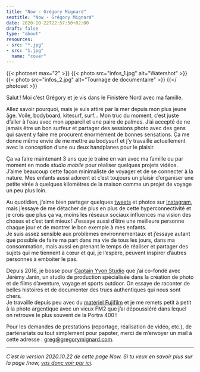 ```yaml
---
title: "Now - Grégory Mignard"
seotitle: "Now - Grégory Mignard"
date: 2020-10-22T22:57:50+02:00
draft: false
type: "about"
resources:
- src: "*.jpg"
- src: "1.jpg"
  name: "cover"
---
```


{{< photoset max="2" >}}
  {{< photo src="infos_1.jpg" alt="Watershot" >}}
  {{< photo src="infos_2.jpg" alt="Tournage de documentaire" >}}
{{</ photoset >}}

Salut ! Moi c’est Grégory et je vis dans le Finistère Nord avec ma famille.

Allez savoir pourquoi, mais je suis attiré par la mer depuis mon plus jeune âge. Voile, bodyboard, kitesurf, surf… Mon truc du moment, c’est juste d’aller à l’eau avec mon appareil et une paire de palmes. J’ai accepté de ne jamais être un bon surfeur et partager des sessions photo avec des gens qui savent y faire me procurent énormément de bonnes sensations. Ça me donne même envie de me mettre au bodysurf et j’y travaille actuellement avec la conception d’une ou deux handplanes pour le plaisir.

Ça va faire maintenant 3 ans que je traine en van avec ma famille ou par moment en mode *studio mobile* pour réaliser quelques projets vidéos. J’aime beaucoup cette façon minimaliste de voyager et de se connecter à la nature. Mes enfants aussi adorent et c’est toujours un plaisir d’organiser une petite virée à quelques kilomètres de la maison comme un projet de voyage un peu plus loin.

Au quotidien, j’aime bien partager quelques [tweets](https://twitter.com/gregmignard) et photos sur [Instagram](https://www.instagram.com/gregmignard/), mais j’essaye de me détacher de plus en plus de cette hyperconnectivité et je crois que plus ça va, moins les réseaux sociaux influences ma vision des choses et c’est tant mieux ! J’essaye aussi d’être une meilleure personne chaque jour et de montrer le bon exemple à mes enfants.  
Je suis assez sensible aux problèmes environnementaux et j’essaye autant que possible de faire ma part dans ma vie de tous les jours, dans ma consommation, mais aussi en prenant le temps de réaliser et partager des sujets qui me tiennent à cœur et qui, je l’espère, peuvent inspirer d’autres personnes à emboiter le pas.

Depuis 2016, je bosse pour [Captain Yvon Studio](https://captainyvon.fr) que j’ai co-fondé avec Jérémy Janin, un studio de production spécialisée dans la création de photo et de films d’aventure, voyage et sports outdoor. On essaye de raconter de belles histoires et de documenter des trucs authentiques qui nous sont chers.  
Je travaille depuis peu avec du [matériel Fujifilm](https://gregorymignard.com/equipement/) et je me remets petit à petit à la photo argentique avec un vieux FM2 que j’ai dépoussiéré dans lequel on retrouve le plus souvent de la Portra 400 !

Pour les demandes de prestations (reportage, réalisation de vidéo, etc.), de partenariats ou tout simplement pour papoter, merci de m’envoyer un mail à cette adresse : [greg@gregorymignard.com](mailto:greg@gregorymignard.com).

***

*C’est la version 2020.10.22 de cette page Now. Si tu veux en savoir plus sur la page /now, [vas donc voir par ici](https://nownownow.com/about).*
